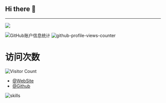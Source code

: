 ## Hi there 👋

---

[![](https://raw.githubusercontent.com/Xhofe/Xhofe/main/out/github-snake-dark.svg)](https://github.com/gift95)


<!--
**gift95/gift95** is a ✨ _special_ ✨ repository because its `README.md` (this file) appears on your GitHub profile.

Here are some ideas to get you started:

- 🔭 I’m currently working on ...
- 🌱 I’m currently learning ...
- 👯 I’m looking to collaborate on ...
- 🤔 I’m looking for help with ...
- 💬 Ask me about ...
- 📫 How to reach me: ...
- 😄 Pronouns: ...
- ⚡ Fun fact: ...
-->


![GitHub账户信息统计](https://github-readme-stats.vercel.app/api/top-langs/?username=gift95&layout=compact&hide_border=false&theme=flat&no-bg=true)  ![github-profile-views-counter](https://komarev.com/ghpvc/?username=gift95&color=brightgreen)

# 访问次数
![Visitor Count](https://profile-counter.glitch.me/BoomManager/count.svg) 

- [@WebSite](https://www.hnlyx.top)
- [@Github](https://github.com/gift95)

![skills](https://skillicons.dev/icons?perline=14&i=php,vue,nodejs,py,golang,git,github,html,idea,js,linux,md,mysql,nginx,ps,redis,sqlite,vercel,vscode)


